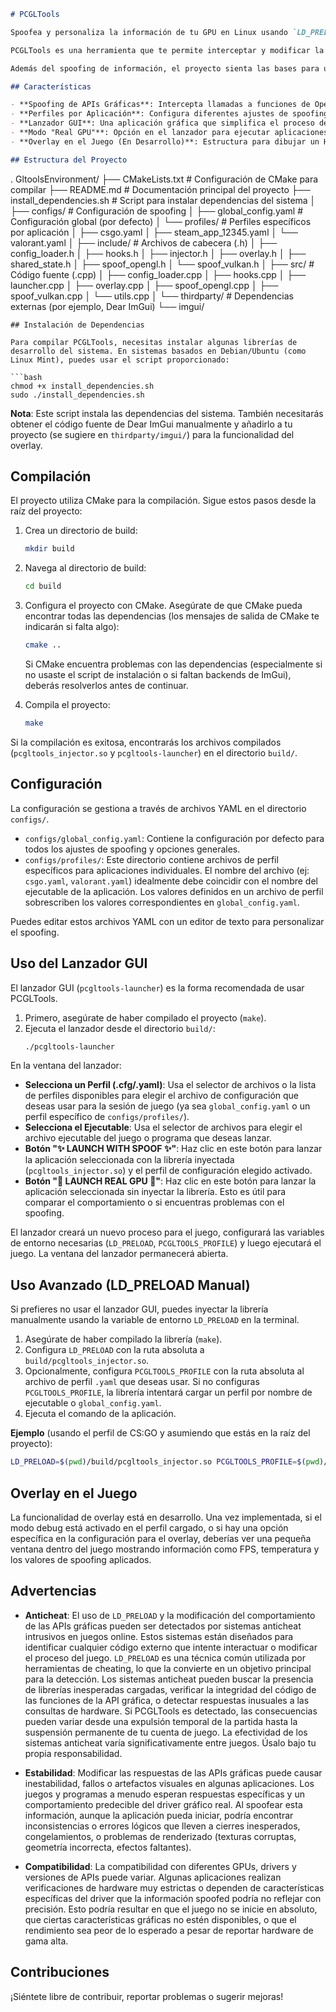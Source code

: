 ```markdown
# PCGLTools

Spoofea y personaliza la información de tu GPU en Linux usando `LD_PRELOAD` y un lanzador GUI.

PCGLTools es una herramienta que te permite interceptar y modificar la información que las aplicaciones obtienen sobre tu tarjeta gráfica (nombre, fabricante, VRAM, versiones de API, extensiones) en sistemas Linux. Utiliza la técnica de inyección de librerías (`LD_PRELOAD`) y proporciona una interfaz gráfica para facilitar la gestión de perfiles de configuración por aplicación.

Además del spoofing de información, el proyecto sienta las bases para un overlay en el juego que muestre datos en tiempo real y la configuración de spoofing activa.

## Características

- **Spoofing de APIs Gráficas**: Intercepta llamadas a funciones de OpenGL, GLX, EGL y Vulkan para modificar la información reportada sobre la GPU.
- **Perfiles por Aplicación**: Configura diferentes ajustes de spoofing (nombre, VRAM, versiones, extensiones) para cada juego o aplicación usando archivos de configuración YAML.
- **Lanzador GUI**: Una aplicación gráfica que simplifica el proceso de seleccionar perfiles y ejecutar programas con la inyección de la librería activada.
- **Modo "Real GPU"**: Opción en el lanzador para ejecutar aplicaciones sin inyección, mostrando la información real de tu hardware.
- **Overlay en el Juego (En Desarrollo)**: Estructura para dibujar un HUD dentro de las aplicaciones que muestre FPS, temperatura e información de spoofing.

## Estructura del Proyecto

```
.
GltoolsEnvironment/
├── CMakeLists.txt                  # Configuración de CMake para compilar
├── README.md                       # Documentación principal del proyecto
├── install_dependencies.sh         # Script para instalar dependencias del sistema
│
├── configs/                        # Configuración de spoofing
│   ├── global_config.yaml          # Configuración global (por defecto)
│   └── profiles/                   # Perfiles específicos por aplicación
│       ├── csgo.yaml
│       ├── steam_app_12345.yaml
│       └── valorant.yaml
│
├── include/                        # Archivos de cabecera (.h)
│   ├── config_loader.h
│   ├── hooks.h
│   ├── injector.h
│   ├── overlay.h
│   ├── shared_state.h
│   ├── spoof_opengl.h
│   └── spoof_vulkan.h
│
├── src/                            # Código fuente (.cpp)
│   ├── config_loader.cpp
│   ├── hooks.cpp
│   ├── launcher.cpp
│   ├── overlay.cpp
│   ├── spoof_opengl.cpp
│   ├── spoof_vulkan.cpp
│   └── utils.cpp
│
└── thirdparty/                     # Dependencias externas (por ejemplo, Dear ImGui)
    └── imgui/
```
## Instalación de Dependencias

Para compilar PCGLTools, necesitas instalar algunas librerías de desarrollo del sistema. En sistemas basados en Debian/Ubuntu (como Linux Mint), puedes usar el script proporcionado:

```bash
chmod +x install_dependencies.sh
sudo ./install_dependencies.sh
```

**Nota**: Este script instala las dependencias del sistema. También necesitarás obtener el código fuente de Dear ImGui manualmente y añadirlo a tu proyecto (se sugiere en `thirdparty/imgui/`) para la funcionalidad del overlay.

## Compilación

El proyecto utiliza CMake para la compilación. Sigue estos pasos desde la raíz del proyecto:

1. Crea un directorio de build:
   ```bash
   mkdir build
   ```

2. Navega al directorio de build:
   ```bash
   cd build
   ```

3. Configura el proyecto con CMake. Asegúrate de que CMake pueda encontrar todas las dependencias (los mensajes de salida de CMake te indicarán si falta algo):
   ```bash
   cmake ..
   ```

   Si CMake encuentra problemas con las dependencias (especialmente si no usaste el script de instalación o si faltan backends de ImGui), deberás resolverlos antes de continuar.

4. Compila el proyecto:
   ```bash
   make
   ```

Si la compilación es exitosa, encontrarás los archivos compilados (`pcgltools_injector.so` y `pcgltools-launcher`) en el directorio `build/`.

## Configuración

La configuración se gestiona a través de archivos YAML en el directorio `configs/`.

- `configs/global_config.yaml`: Contiene la configuración por defecto para todos los ajustes de spoofing y opciones generales.
- `configs/profiles/`: Este directorio contiene archivos de perfil específicos para aplicaciones individuales. El nombre del archivo (ej: `csgo.yaml`, `valorant.yaml`) idealmente debe coincidir con el nombre del ejecutable de la aplicación. Los valores definidos en un archivo de perfil sobrescriben los valores correspondientes en `global_config.yaml`.

Puedes editar estos archivos YAML con un editor de texto para personalizar el spoofing.

## Uso del Lanzador GUI

El lanzador GUI (`pcgltools-launcher`) es la forma recomendada de usar PCGLTools.

1. Primero, asegúrate de haber compilado el proyecto (`make`).
2. Ejecuta el lanzador desde el directorio `build/`:
   ```bash
   ./pcgltools-launcher
   ```

En la ventana del lanzador:

- **Selecciona un Perfil (.cfg/.yaml)**: Usa el selector de archivos o la lista de perfiles disponibles para elegir el archivo de configuración que deseas usar para la sesión de juego (ya sea `global_config.yaml` o un perfil específico de `configs/profiles/`).
- **Selecciona el Ejecutable**: Usa el selector de archivos para elegir el archivo ejecutable del juego o programa que deseas lanzar.
- **Botón "✨ LAUNCH WITH SPOOF ✨"**: Haz clic en este botón para lanzar la aplicación seleccionada con la librería inyectada (`pcgltools_injector.so`) y el perfil de configuración elegido activado.
- **Botón "🔵 LAUNCH REAL GPU 🔵"**: Haz clic en este botón para lanzar la aplicación seleccionada sin inyectar la librería. Esto es útil para comparar el comportamiento o si encuentras problemas con el spoofing.

El lanzador creará un nuevo proceso para el juego, configurará las variables de entorno necesarias (`LD_PRELOAD`, `PCGLTOOLS_PROFILE`) y luego ejecutará el juego. La ventana del lanzador permanecerá abierta.

## Uso Avanzado (LD_PRELOAD Manual)

Si prefieres no usar el lanzador GUI, puedes inyectar la librería manualmente usando la variable de entorno `LD_PRELOAD` en la terminal.

1. Asegúrate de haber compilado la librería (`make`).
2. Configura `LD_PRELOAD` con la ruta absoluta a `build/pcgltools_injector.so`.
3. Opcionalmente, configura `PCGLTOOLS_PROFILE` con la ruta absoluta al archivo de perfil `.yaml` que deseas usar. Si no configuras `PCGLTOOLS_PROFILE`, la librería intentará cargar un perfil por nombre de ejecutable o `global_config.yaml`.
4. Ejecuta el comando de la aplicación.

**Ejemplo** (usando el perfil de CS:GO y asumiendo que estás en la raíz del proyecto):
```bash
LD_PRELOAD=$(pwd)/build/pcgltools_injector.so PCGLTOOLS_PROFILE=$(pwd)/configs/profiles/csgo.yaml /ruta/al/ejecutable/de/csgo
```

## Overlay en el Juego

La funcionalidad de overlay está en desarrollo. Una vez implementada, si el modo debug está activado en el perfil cargado, o si hay una opción específica en la configuración para el overlay, deberías ver una pequeña ventana dentro del juego mostrando información como FPS, temperatura y los valores de spoofing aplicados.

## Advertencias

- **Anticheat**: El uso de `LD_PRELOAD` y la modificación del comportamiento de las APIs gráficas pueden ser detectados por sistemas anticheat intrusivos en juegos online. Estos sistemas están diseñados para identificar cualquier código externo que intente interactuar o modificar el proceso del juego. `LD_PRELOAD` es una técnica común utilizada por herramientas de cheating, lo que la convierte en un objetivo principal para la detección. Los sistemas anticheat pueden buscar la presencia de librerías inesperadas cargadas, verificar la integridad del código de las funciones de la API gráfica, o detectar respuestas inusuales a las consultas de hardware. Si PCGLTools es detectado, las consecuencias pueden variar desde una expulsión temporal de la partida hasta la suspensión permanente de tu cuenta de juego. La efectividad de los sistemas anticheat varía significativamente entre juegos. Úsalo bajo tu propia responsabilidad.

- **Estabilidad**: Modificar las respuestas de las APIs gráficas puede causar inestabilidad, fallos o artefactos visuales en algunas aplicaciones. Los juegos y programas a menudo esperan respuestas específicas y un comportamiento predecible del driver gráfico real. Al spoofear esta información, aunque la aplicación pueda iniciar, podría encontrar inconsistencias o errores lógicos que lleven a cierres inesperados, congelamientos, o problemas de renderizado (texturas corruptas, geometría incorrecta, efectos faltantes).

- **Compatibilidad**: La compatibilidad con diferentes GPUs, drivers y versiones de APIs puede variar. Algunas aplicaciones realizan verificaciones de hardware muy estrictas o dependen de características específicas del driver que la información spoofed podría no reflejar con precisión. Esto podría resultar en que el juego no se inicie en absoluto, que ciertas características gráficas no estén disponibles, o que el rendimiento sea peor de lo esperado a pesar de reportar hardware de gama alta.

## Contribuciones

¡Siéntete libre de contribuir, reportar problemas o sugerir mejoras!
```
